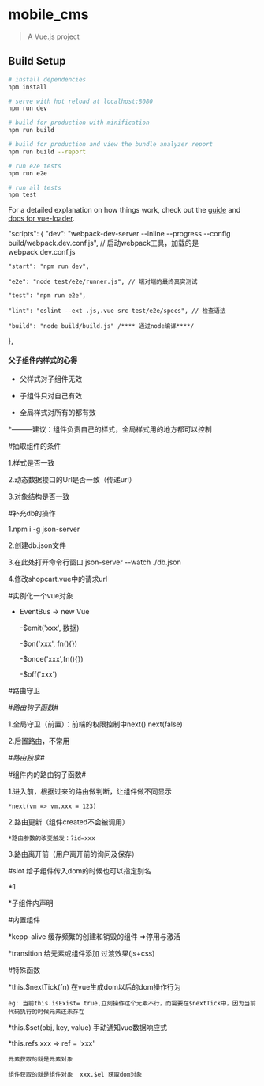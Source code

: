 # mobile_cms

> A Vue.js project

## Build Setup

``` bash
# install dependencies
npm install

# serve with hot reload at localhost:8080
npm run dev

# build for production with minification
npm run build

# build for production and view the bundle analyzer report
npm run build --report

# run e2e tests
npm run e2e

# run all tests
npm test
```

For a detailed explanation on how things work, check out the [guide](http://vuejs-templates.github.io/webpack/) and [docs for vue-loader](http://vuejs.github.io/vue-loader).

  "scripts": {
    "dev": "webpack-dev-server --inline --progress --config build/webpack.dev.conf.js", // 启动webpack工具，加载的是webpack.dev.conf.js
    
    "start": "npm run dev",
    
    "e2e": "node test/e2e/runner.js", // 端对端的最终真实测试
    
    "test": "npm run e2e",
    
    "lint": "eslint --ext .js,.vue src test/e2e/specs", // 检查语法
    
    "build": "node build/build.js" /**** 通过node编译****/
    
  },
#### 父子组件内样式的心得

* 父样式对子组件无效

* 子组件只对自己有效

* 全局样式对所有的都有效

*———建议：组件负责自己的样式，全局样式用的地方都可以控制

#抽取组件的条件

1.样式是否一致

2.动态数据接口的Url是否一致（传递url）

3.对象结构是否一致

#补充db的操作

1.npm i -g json-server

2.创建db.json文件

3.在此处打开命令行窗口 json-server --watch ./db.json

4.修改shopcart.vue中的请求url

#实例化一个vue对象

* EventBus -> new Vue

  -$emit('xxx', 数据)
  
  -$on('xxx', fn(){})
  
  -$once('xxx',fn(){})
  
  -$off('xxx')
  
#路由守卫

  #*路由钩子函数*#
  
  1.全局守卫（前置）：前端的权限控制中next() next(false)
  
  2.后置路由，不常用
  
  #*路由独享*#
  
  #组件内的路由钩子函数#
  
  1.进入前，根据过来的路由做判断，让组件做不同显示
  
    *next(vm => vm.xxx = 123)
    
  2.路由更新（组件created不会被调用）
  
    *路由参数的改变触发：?id=xxx
    
  3.路由离开前（用户离开前的询问及保存）
  
#slot 给子组件传入dom的时候也可以指定别名

  *<span slot="xx">1</span>
  
  *子组件内声明 <slot name="xx"></slot>
  
#内置组件

  *kepp-alive 缓存频繁的创建和销毁的组件 =>停用与激活
  
  *transition 给元素或组件添加 过渡效果(js+css)
  
#特殊函数

  *this.$nextTick(fn) 在vue生成dom以后的dom操作行为
  
    eg: 当前this.isExist= true,立刻操作这个元素不行，而需要在$nextTick中，因为当前代码执行的时候元素还未存在
    
  *this.$set(obj, key, value) 手动通知vue数据响应式
  
  *this.refs.xxx => ref = 'xxx'
  
    元素获取的就是元素对象
    
    组件获取的就是组件对象  xxx.$el 获取dom对象
    
